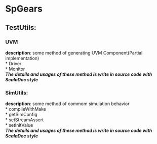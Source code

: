 # SpGears
## TestUtils:
### **UVM** 
**description**: some method of generating UVM Component(Partial implementation)  
  \* Driver  
  \* Monitor  
  ***The details and usages of these method is write in source code with ScalaDoc style***  
### **SimUtils:**  
**description**: some method of commom simulation behavior  
  \* compileWithMake  
  \* getSimConfig  
  \* setStreamAssert  
  \* setInitValue  
  ***The details and usages of these method is write in source code with ScalaDoc style***  

